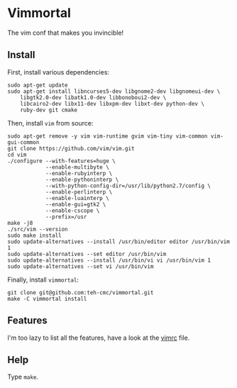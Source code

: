 # Vimmortal

The vim conf that makes you invincible!

## Install

First, install various dependencies:

```
sudo apt-get update
sudo apt-get install libncurses5-dev libgnome2-dev libgnomeui-dev \
    libgtk2.0-dev libatk1.0-dev libbonoboui2-dev \
    libcairo2-dev libx11-dev libxpm-dev libxt-dev python-dev \
    ruby-dev git cmake
```

Then, install `vim` from source:

```
sudo apt-get remove -y vim vim-runtime gvim vim-tiny vim-common vim-gui-common
git clone https://github.com/vim/vim.git
cd vim
./configure --with-features=huge \
            --enable-multibyte \
            --enable-rubyinterp \
            --enable-pythoninterp \
            --with-python-config-dir=/usr/lib/python2.7/config \
            --enable-perlinterp \
            --enable-luainterp \
            --enable-gui=gtk2 \
            --enable-cscope \
            --prefix=/usr
make -j8
./src/vim --version
sudo make install
sudo update-alternatives --install /usr/bin/editor editor /usr/bin/vim 1
sudo update-alternatives --set editor /usr/bin/vim
sudo update-alternatives --install /usr/bin/vi vi /usr/bin/vim 1
sudo update-alternatives --set vi /usr/bin/vim
```

Finally, install `vimmortal`:

```
git clone git@github.com:teh-cmc/vimmortal.git
make -C vimmortal install
```

## Features

I'm too lazy to list all the features, have a look at the [vimrc](.vimrc) file.

## Help

Type `make`.
